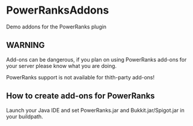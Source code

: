 # PowerRanksAddons
Demo addons for the PowerRanks plugin

## WARNING
Add-ons can be dangerous, if you plan on using PowerRanks add-ons for your server please know what you are doing.

PowerRanks support is not available for thith-party add-ons!

## How to create add-ons for PowerRanks
Launch your Java IDE and set PowerRanks.jar and Bukkit.jar/Spigot.jar in your buildpath.
